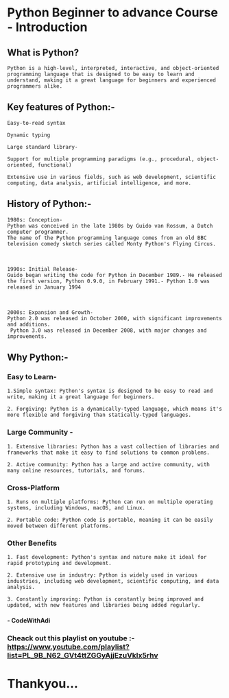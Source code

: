 # Python Beginner to advance Course - Introduction

## What is Python?

    Python is a high-level, interpreted, interactive, and object-oriented programming language that is designed to be easy to learn and understand, making it a great language for beginners and experienced programmers alike.

## Key features of Python:-
    Easy-to-read syntax

    Dynamic typing

    Large standard library-

    Support for multiple programming paradigms (e.g., procedural, object-oriented, functional)

    Extensive use in various fields, such as web development, scientific computing, data analysis, artificial intelligence, and more.


## History of Python:-
    1980s: Conception-
    Python was conceived in the late 1980s by Guido van Rossum, a Dutch computer programmer.
    The name of the Python programming language comes from an old BBC television comedy sketch series called Monty Python's Flying Circus.
    
<br>

    1990s: Initial Release- 
    Guido began writing the code for Python in December 1989.- He released the first version, Python 0.9.0, in February 1991.- Python 1.0 was released in January 1994

<br>

    2000s: Expansion and Growth- 
    Python 2.0 was released in October 2000, with significant improvements and additions.
     Python 3.0 was released in December 2008, with major changes and improvements.
    
## Why Python:-
### Easy to Learn-
    1.Simple syntax: Python's syntax is designed to be easy to read and write, making it a great language for beginners.
    
    2. Forgiving: Python is a dynamically-typed language, which means it's more flexible and forgiving than statically-typed languages.

### Large Community -
    1. Extensive libraries: Python has a vast collection of libraries and frameworks that make it easy to find solutions to common problems.

    2. Active community: Python has a large and active community, with many online resources, tutorials, and forums.
    
### Cross-Platform
    1. Runs on multiple platforms: Python can run on multiple operating systems, including Windows, macOS, and Linux.

    2. Portable code: Python code is portable, meaning it can be easily moved between different platforms.

### Other Benefits
    1. Fast development: Python's syntax and nature make it ideal for rapid prototyping and development.

    2. Extensive use in industry: Python is widely used in various industries, including web development, scientific computing, and data analysis.

    3. Constantly improving: Python is constantly being improved and updated, with new features and libraries being added regularly.


#### - CodeWithAdi

### Cheack out this playlist on youtube :- https://www.youtube.com/playlist?list=PL_9B_N62_GVt4ttZGGyAjjEzuVkIx5rhv
# Thankyou…